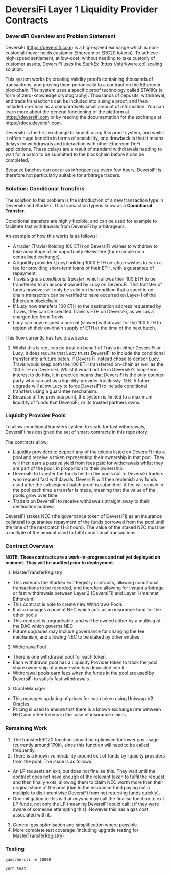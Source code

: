 # DeversiFi Layer 1 Liquidity Provider Contracts

### DeversiFi Overview and Problem Statement

DeversiFi (https://deversifi.com) is a high-speed exchange which is non-custodial (never holds customer Ethereum or ERC20 tokens). To achieve high-speed settlement, at low-cost, without needing to take custody of customer assets, DeversiFi uses the StarkEx (https://starkware.co) scaling solution.

This system works by creating validity proofs containing thousands of transactions, and proving them periodically to a contract on the Ethereum blockchain. The system uses a specific proof technology called STARKs (a form of zero-knowledge cryptography). Thousands of deposits, withdrawal, and trade transactions can be included into a single proof, and then included on-chain as a comparatively small amount of information. You can learn more about the general functioning of the platform at https://deversifi.com or by reading the documentation for the exchange at https://docs.deversifi.com.

DeversiFi is the first exchange to launch using this proof system, and whilst it offers huge benefits in terms of scalability, one drawback is that it means delays for withdrawals and interaction with other Ethereum DeFi applications. These delays are a result of standard withdrawals needing to wait for a batch to be submitted to the blockchain before it can be completed.

Because batches can occur as infrequent as every few hours, DeversiFi is therefore not particularly suitable for arbitrage traders.

### Solution: Conditional Transfers

The solution to this problem is the introduction of a new transaction type in DeversiFi and StarkEx. This transaction type is know as a **Conditional Transfer**.

Conditional transfers are highly flexible, and can be used for example to facilitate fast withdrawals from DeversiFi by arbitrageurs.

An example of how this works is as follows:

- A trader (Travis) holding 100 ETH on DeversiFi wishes to withdraw to take advantage of an opportunity elsewhere (for example on a centralised exchange).
- A liquidity provider (Lucy) holding 1000 ETH on-chain wishes to earn a fee for providing short-term loans of their ETH, with a guarantee of repayment.
- Travis signs a *conditional transfer*, which allows their 100 ETH to be transferred to an account owned by Lucy on DeversiFi. This transfer of funds however will only be valid on the condition that a specific on-chain transaction can be verified to have occurred on Layer-1 of the Ethereum blockchain.
- If Lucy now transfers 100 ETH to the destination address requested by Travis, they can be credited Travis's ETH on DeversiFi, as well as a charged fee from Travis.
- Lucy can now request a normal (slower) withdrawal for the 100 ETH to replenish their on-chain supply of ETH at the time of the next batch.

This flow currently has two drawbacks:
1. Whilst this is requires no trust on behalf of Travis in either DeversiFi or Lucy, it does require that Lucy trusts DeversiFi to include the conditional transfer into a future batch. If DeversiFi instead chose to censor Lucy, Travis would keep both the 100 ETH transferred on-chain as well as the 100 ETH on DeversiFi. Whilst it would not be in DeversiFi's long-term interest to do this, it in practice means that DeversiFi is the only counter-party who can act as a liquidity-provider trustlessly. N.B. A future upgrade will allow Lucy to force DeversiFi to include conditional transfers using a guarantee mechanism.
2. Because of the previous point, the system is limited to a maximum liquidity of funds that DeversiFi, or its trusted partners owns.

### Liquidity Provider Pools

To allow conditional transfers system to scale for fast withdrawals, DeversiFi has designed the set of smart-contracts in this repository.

The contracts allow:
- Liquidity providers to deposit any of the tokens listed on DeversiFi into a pool and receive a token representing their ownership in that pool. They will then earn a passive yield from fees paid for withdrawals whilst they are part of the pool, in proportion to their ownership.
- DeversiFi to transfer the funds held in the pools out to DeversiFi traders who request fast withdawals. DeversiFi will then replenish any funds used after the subsequent batch proof is submitted. A fee will remain in the pool each time a transfer is made, meaning that the value of the pools grow over time.
- Traders on DeversiFi to receive withdawals straight away to their destination address.

DeversiFi stakes NEC (the governance token of DeversiFi) as an insurance collateral to guarantee repayment of the funds borrowed from the pool until the time of the next batch (1-3 hours). The value of the staked NEC must be a multiple of the amount used to fulfil conditional transactions.

### Contract Overview

**NOTE: These contracts are a work-in-progress and not yet deployed on mainnet. Thay will be audited prior to deployment.**

1. MasterTransferRegistry
- This extends the StarkEx FactRegistry contracts, allowing conditional transactions to be recorded, and therefore allowing for instant arbitrage or fast withdrawals between Layer 2 (DeversiFi) and Layer 1 (mainnet Ethereum)
- This contract is able to create new WithdrawalPools
- It also manages a pool of NEC which acts as an insurance fund for the other pools
- This contract is upgradeable, and will be owned either by a multisig of the DAO which governs NEC
- Future upgrades may include governance for changing the fee mechanism, and allowing NEC to be staked by other entities

2. WithdrawalPool
- There is one withdrawal pool for each token.
- Each withdrawal pool has a Liquidity Provider token to track the pool share ownership of anyone who has deposited into it
- Withdrawal pools earn fees when the funds in the pool are used by DeversiFi to satisfy fast withdrawals.

3. OracleManager
- This manages updating of prices for each token using Uniswap V2 Oracles
- Pricing is used to ensure that there is a known exchange rate between NEC and other tokens in the case of insurance claims.


### Remaining Work

1. The transferERC20 function should be optimised for lower gas usage (currently around 170k), since this function will need to be called frequently.
2. There is a known vulnerability around exit of funds by liquidity providers from the pool. The issue is as follows:
  - An LP requests an exit, but does not finalise this. They wait until the contract does not have enough of the relevant token to fulfil the request, and then finally exits, allowing them to claim NEC worth more than their original share of the pool (due to the insurance fund paying out a multiple to dis-incentivise DeversiFi from not returning funds quickly).
  - One mitigation to this is that *anyone* may call the finalise function to exit LP funds, not only the LP (meaning DeversiFi could call it if they were aware of someone attempting this). However this has a gas cost associated with it.
3. General gas optimisation and simplification where possible.
4. More complete test coverage (including upgrade testing for MasterTransferRegistry)


### Testing

`ganache-cli -e 10000`

`yarn test`
